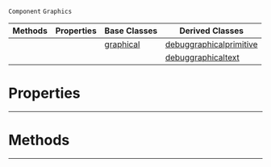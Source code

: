 `Component` `Graphics`



|Methods|Properties|Base Classes|Derived Classes|
|---|---|---|---|
| | |[graphical](https://github.com/zeroengineteam/ZeroDocs/blob/master/code_reference/class_reference/graphical.markdown)|[debuggraphicalprimitive](https://github.com/zeroengineteam/ZeroDocs/blob/master/code_reference/class_reference/debuggraphicalprimitive.markdown)|
| | | |[debuggraphicaltext](https://github.com/zeroengineteam/ZeroDocs/blob/master/code_reference/class_reference/debuggraphicaltext.markdown)|


 #  Properties


---  
 #  Methods


---  
 

 